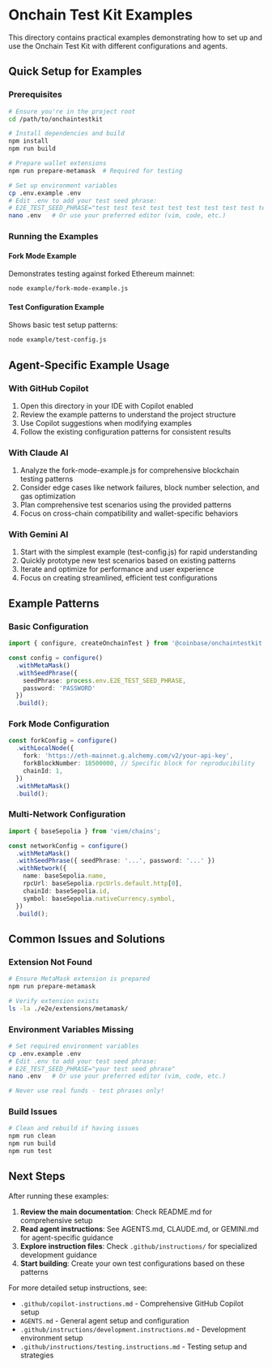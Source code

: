 # Onchain Test Kit Examples

This directory contains practical examples demonstrating how to set up and use the Onchain Test Kit with different configurations and agents.

## Quick Setup for Examples

### Prerequisites
```bash
# Ensure you're in the project root
cd /path/to/onchaintestkit

# Install dependencies and build
npm install
npm run build

# Prepare wallet extensions
npm run prepare-metamask  # Required for testing

# Set up environment variables
cp .env.example .env
# Edit .env to add your test seed phrase:
# E2E_TEST_SEED_PHRASE="test test test test test test test test test test test junk"
nano .env   # Or use your preferred editor (vim, code, etc.)
```

### Running the Examples

#### Fork Mode Example
Demonstrates testing against forked Ethereum mainnet:
```bash
node example/fork-mode-example.js
```

#### Test Configuration Example  
Shows basic test setup patterns:
```bash
node example/test-config.js
```

## Agent-Specific Example Usage

### With GitHub Copilot
1. Open this directory in your IDE with Copilot enabled
2. Review the example patterns to understand the project structure
3. Use Copilot suggestions when modifying examples
4. Follow the existing configuration patterns for consistent results

### With Claude AI
1. Analyze the fork-mode-example.js for comprehensive blockchain testing patterns
2. Consider edge cases like network failures, block number selection, and gas optimization
3. Plan comprehensive test scenarios using the provided patterns
4. Focus on cross-chain compatibility and wallet-specific behaviors

### With Gemini AI
1. Start with the simplest example (test-config.js) for rapid understanding
2. Quickly prototype new test scenarios based on existing patterns
3. Iterate and optimize for performance and user experience
4. Focus on creating streamlined, efficient test configurations

## Example Patterns

### Basic Configuration
```typescript
import { configure, createOnchainTest } from '@coinbase/onchaintestkit';

const config = configure()
  .withMetaMask()
  .withSeedPhrase({
    seedPhrase: process.env.E2E_TEST_SEED_PHRASE,
    password: 'PASSWORD'
  })
  .build();
```

### Fork Mode Configuration
```typescript
const forkConfig = configure()
  .withLocalNode({
    fork: 'https://eth-mainnet.g.alchemy.com/v2/your-api-key',
    forkBlockNumber: 18500000, // Specific block for reproducibility
    chainId: 1,
  })
  .withMetaMask()
  .build();
```

### Multi-Network Configuration
```typescript
import { baseSepolia } from 'viem/chains';

const networkConfig = configure()
  .withMetaMask()
  .withSeedPhrase({ seedPhrase: '...', password: '...' })
  .withNetwork({
    name: baseSepolia.name,
    rpcUrl: baseSepolia.rpcUrls.default.http[0],
    chainId: baseSepolia.id,
    symbol: baseSepolia.nativeCurrency.symbol,
  })
  .build();
```

## Common Issues and Solutions

### Extension Not Found
```bash
# Ensure MetaMask extension is prepared
npm run prepare-metamask

# Verify extension exists
ls -la ./e2e/extensions/metamask/
```

### Environment Variables Missing
```bash
# Set required environment variables
cp .env.example .env
# Edit .env to add your test seed phrase:
# E2E_TEST_SEED_PHRASE="your test seed phrase"
nano .env   # Or use your preferred editor (vim, code, etc.)

# Never use real funds - test phrases only!
```

### Build Issues
```bash
# Clean and rebuild if having issues
npm run clean
npm run build
npm run test
```

## Next Steps

After running these examples:
1. **Review the main documentation**: Check README.md for comprehensive setup
2. **Read agent instructions**: See AGENTS.md, CLAUDE.md, or GEMINI.md for agent-specific guidance
3. **Explore instruction files**: Check `.github/instructions/` for specialized development guidance
4. **Start building**: Create your own test configurations based on these patterns

For more detailed setup instructions, see:
- `.github/copilot-instructions.md` - Comprehensive GitHub Copilot setup
- `AGENTS.md` - General agent setup and configuration
- `.github/instructions/development.instructions.md` - Development environment setup
- `.github/instructions/testing.instructions.md` - Testing setup and strategies